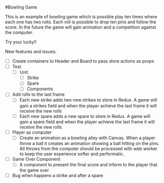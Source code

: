 #Bowling Game

This is an example of bowling game which is possible play ten times where each one has two rolls.
Each roll is possible to drop ten pins and follow the score.
In the future the game will gain animation and a competition against the computer.

Try your lucky!!

New features and issues:

- [ ] Create containers to Header and Board to pass store actions as props
- [ ] Test
  - [ ] Unit
    - [ ] Strike
    - [ ] Spare
    - [ ] Components
- [ ] Add rolls to the last frame
  - [ ] Each new strike adds two new strikes to store in Redux. A game will gain a strikes field and when the player achieve the last frame it will receive the new rolls
  - [ ] Each new spare adds a new spare to store in Redux. A game will gain a spare field and when the player achieve the last frame it will receive the new rolls
- [ ] Player as computer
  - [ ] Create an animation as a bowling alley with Canvas. When a player throw a ball it creates an animation showing a ball hitting on the pins. All throws from the computer should be processed with web worker to keep the user experience softer and performatic.
- [ ] Game Over Component
  - [ ] A component to present the final score and inform to the player that the game over
- [ ] Bug when happens a strike and after a spare
